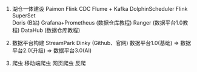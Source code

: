 1. 湖仓一体建设
Paimon
Flink CDC
Flume + Kafka
DolphinScheduler
Flink
SuperSet  
Doris (B站)
Grafana+Prometheus (数据仓库教程)
Ranger (数据平台1.0教程) 
DataHub (数据仓库教程)

2. 数据平台构建
StreamPark Dinky (Github、官网)
数据平台1.0(基础) => 数据平台2.0(升级) => 数据平台3.0(AI)

3. 爬虫
移动端爬虫
网页爬虫
反爬

